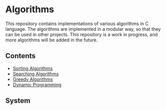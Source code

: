 # Algorithms

This repository contains implementations of various algorithms in C language. The algorithms are implemented in a modular way, so that they can be used in other projects. This repository is a work in progress, and more algorithms will be added in the future.

## Contents

- [Sorting Algorithms](#sorting)
- [Searching Algorithms](#searching)
- [Greedy Algorithms](#greedy)
- [Dynamic Programming](#dynamic)

## System 